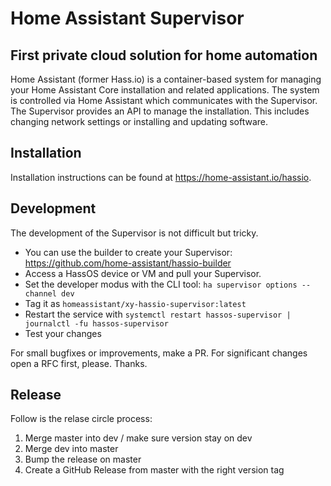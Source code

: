 # Home Assistant Supervisor

## First private cloud solution for home automation

Home Assistant (former Hass.io) is a container-based system for managing your
Home Assistant Core installation and related applications. The system is
controlled via Home Assistant which communicates with the Supervisor. The
Supervisor provides an API to manage the installation. This includes changing
network settings or installing and updating software.

## Installation

Installation instructions can be found at https://home-assistant.io/hassio.

## Development

The development of the Supervisor is not difficult but tricky.

- You can use the builder to create your Supervisor: https://github.com/home-assistant/hassio-builder
- Access a HassOS device or VM and pull your Supervisor.
- Set the developer modus with the CLI tool: `ha supervisor options --channel dev`
- Tag it as `homeassistant/xy-hassio-supervisor:latest`
- Restart the service with `systemctl restart hassos-supervisor | journalctl -fu hassos-supervisor`
- Test your changes

For small bugfixes or improvements, make a PR. For significant changes open a RFC first, please. Thanks.

## Release

Follow is the relase circle process:

1. Merge master into dev / make sure version stay on dev
2. Merge dev into master
3. Bump the release on master
4. Create a GitHub Release from master with the right version tag
